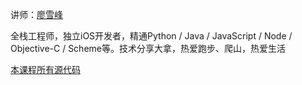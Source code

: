 讲师：[廖雪峰](http://www.liaoxuefeng.com/)

> 
全栈工程师，独立iOS开发者，精通Python / Java / JavaScript / Node / Objective-C / Scheme等。技术分享大拿，热爱跑步、爬山，热爱生活

[本课程所有源代码](../source/code.py)
